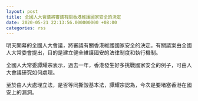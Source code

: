 ```yaml
---
layout: post
title: 全國人大會議將審議有關香港維護國家安全的決定
date: 2020-05-21 22:13:56.000000000 +08:00
categories: rss
---
```


明天開幕的全國人大會議，將審議有關香港維護國家安全的決定。有關議案由全國人大常委會提出，目的是建立健全維護國安的法律制度和執行機制。

全國人大常委譚耀宗表示，過去一年，香港發生好多挑戰國家安全的例子，可由人大會議研究如何處理。

至於由人大處理立法，是否等同撕毀基本法，譚耀宗認為，今次是要堵塞香港在國安上的漏洞。
